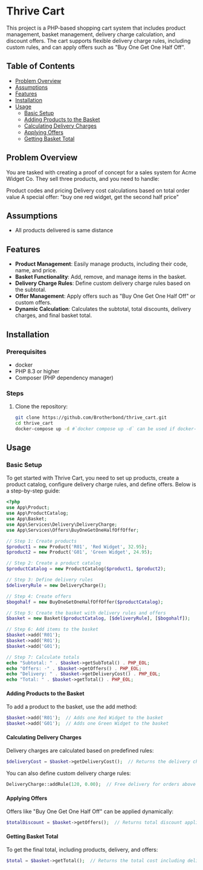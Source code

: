 # Thrive Cart

This project is a PHP-based shopping cart system that includes product management, basket management, delivery charge calculation, and discount offers. The cart supports flexible delivery charge rules, including custom rules, and can apply offers such as "Buy One Get One Half Off".

## Table of Contents

- [Problem Overview](#problem-overview)
- [Assumptions](#assumptions)
- [Features](#features)
- [Installation](#installation)
- [Usage](#usage)
  - [Basic Setup](#basic-setup)
  - [Adding Products to the Basket](#adding-products-to-the-basket)
  - [Calculating Delivery Charges](#calculating-delivery-charges)
  - [Applying Offers](#applying-offers)
  - [Getting Basket Total](#getting-basket-total)

## Problem Overview
You are tasked with creating a proof of concept for a sales system for Acme Widget Co. They sell three products, and you need to handle:

Product codes and pricing
Delivery cost calculations based on total order value
A special offer: "buy one red widget, get the second half price"

## Assumptions
- All products delivered is same distance


## Features

- **Product Management**: Easily manage products, including their code, name, and price.
- **Basket Functionality**: Add, remove, and manage items in the basket.
- **Delivery Charge Rules**: Define custom delivery charge rules based on the subtotal.
- **Offer Management**: Apply offers such as "Buy One Get One Half Off" or custom offers.
- **Dynamic Calculation**: Calculates the subtotal, total discounts, delivery charges, and final basket total.

## Installation

### Prerequisites

- docker
- PHP 8.3 or higher
- Composer (PHP dependency manager)

### Steps

1. Clone the repository:

   ```bash
   git clone https://github.com/Brotherbond/thrive_cart.git
   cd thrive_cart
   docker-compose up -d #`docker compose up -d` can be used if docker-compose is not set
   ```

## Usage

### Basic Setup

To get started with Thrive Cart, you need to set up products, create a product catalog, configure delivery charge rules, and define offers. Below is a step-by-step guide:

```php
<?php
use App\Product;
use App\ProductCatalog;
use App\Basket;
use App\Services\Delivery\DeliveryCharge;
use App\Services\Offers\BuyOneGetOneHalfOffOffer;

// Step 1: Create products
$product1 = new Product('R01', 'Red Widget', 32.95);
$product2 = new Product('G01', 'Green Widget', 24.95);

// Step 2: Create a product catalog
$productCatalog = new ProductCatalog($product1, $product2);

// Step 3: Define delivery rules
$deliveryRule = new DeliveryCharge();

// Step 4: Create offers
$bogohalf = new BuyOneGetOneHalfOffOffer($productCatalog);

// Step 5: Create the basket with delivery rules and offers
$basket = new Basket($productCatalog, [$deliveryRule], [$bogohalf]);

// Step 6: Add items to the basket
$basket->add('R01');
$basket->add('R01');
$basket->add('G01');

// Step 7: Calculate totals
echo "Subtotal: " . $basket->getSubTotal() . PHP_EOL;
echo "Offers: -" . $basket->getOffers() . PHP_EOL;
echo "Delivery: " . $basket->getDeliveryCost() . PHP_EOL;
echo "Total: " . $basket->getTotal() . PHP_EOL;

```

#### Adding Products to the Basket

To add a product to the basket, use the add method:

```php
$basket->add('R01');  // Adds one Red Widget to the basket
$basket->add('G01');  // Adds one Green Widget to the basket

```

#### Calculating Delivery Charges

Delivery charges are calculated based on predefined rules:
```php
$deliveryCost = $basket->getDeliveryCost();  // Returns the delivery charge based on the subtotal
```

You can also define custom delivery charge rules:
```php
DeliveryCharge::addRule(120, 0.00);  // Free delivery for orders above $120
```

#### Applying Offers

Offers like "Buy One Get One Half Off" can be applied dynamically:

```php
$totalDiscount = $basket->getOffers();  // Returns total discount applied from all offers
```
#### Getting Basket Total

To get the final total, including products, delivery, and offers:
```php
$total = $basket->getTotal();  // Returns the total cost including delivery and discounts
```
